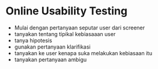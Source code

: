 # Online Usability Testing
- Mulai dengan pertanyaan seputar user dari screener
- tanyakan tentang tipikal kebiasaaan user
- tanya hipotesis
- gunakan pertanyaan klarifikasi
- tanyakan ke user kenapa suka melakukan kebiasaan itu
- tanyakan pertanyaan ambigu
